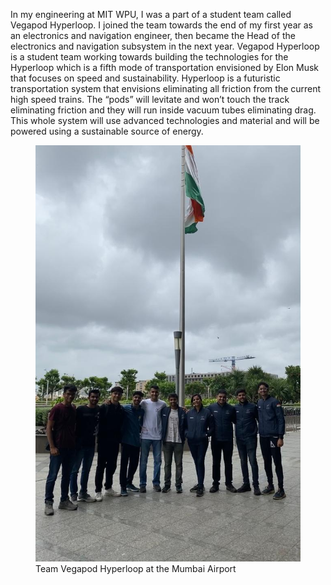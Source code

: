 In my engineering at MIT WPU, I was a part of a student team called Vegapod Hyperloop. I joined the team towards the end of my first year as an electronics and navigation engineer, then became the Head of the electronics and navigation subsystem in the next year.
Vegapod Hyperloop is a student team working towards building the technologies for the Hyperloop which is a fifth mode of transportation envisioned by Elon Musk that focuses on speed and sustainability. Hyperloop is a futuristic transportation system that envisions eliminating all friction from the current high speed trains. The “pods” will levitate and won’t touch the track eliminating friction and they will run inside vacuum tubes eliminating drag. This whole system will use advanced technologies and material and will be powered using a sustainable source of energy. 

<figure>
  <img src="https://raw.githubusercontent.com/Achintya-Chaware/Achintya-Chaware.github.io/master/images/Scotland%20Blog%201.jpeg" width = "500"/>
  <figcaption>Team Vegapod Hyperloop at the Mumbai Airport</figcaption>
</figure>
